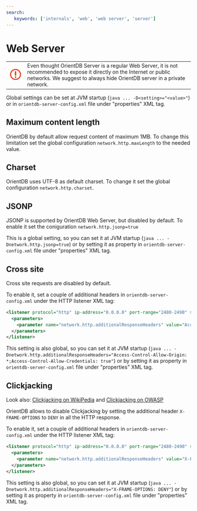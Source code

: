 ```yaml
---
search:
   keywords: ['internals', 'web', 'web server', 'server']
---
```


# Web Server

|   |   |
|---|---|
|![](images/warning.png)|Even thought OrientDB Server is a regular Web Server, it is not recommended to expose it directly on the Internet or public networks. We suggest to always hide OrientDB server in a private network.|

Global settings can be set at JVM startup (`java ... -D<setting>="<value>"`) or in `orientdb-server-config.xml` file under "properties" XML tag.


## Maximum content length

OrientDB by default allow request content of maximum 1MB. To change this limitation set the global configuration `network.http.maxLength` to the needed value.

## Charset

OrientDB uses UTF-8 as default charset. To change it set the global configuration `network.http.charset`.

## JSONP

JSONP is supported by OrientDB Web Server, but disabled by default. To enable it set the coniguration `network.http.jsonp=true`

This is a global setting, so you can set it at JVM startup (`java ... -Dnetwork.http.jsonp=true`) or by setting it as property in `orientdb-server-config.xml` file under "properties" XML tag.

## Cross site
Cross site requests are disabled by default.

To enable it, set a couple of additional headers in `orientdb-server-config.xml` under the HTTP listener XML tag:

```xml
<listener protocol="http" ip-address="0.0.0.0" port-range="2480-2490" socket="default">
  <parameters>
    <parameter name="network.http.additionalResponseHeaders" value="Access-Control-Allow-Origin: *;Access-Control-Allow-Credentials: true" />
  </parameters>
</listener>
```

This setting is also global, so you can set it at JVM startup (`java ... -Dnetwork.http.additionalResponseHeaders="Access-Control-Allow-Origin: *;Access-Control-Allow-Credentials: true"`) or by setting it as property in `orientdb-server-config.xml` file under "properties" XML tag.


## Clickjacking

Look also: [Clickjacking on WikiPedia](https://en.wikipedia.org/wiki/Clickjacking) and  [Clickjacking on OWASP](https://www.owasp.org/index.php/Clickjacking)

OrientDB allows to disable Clickjacking by setting the additional header `X-FRAME-OPTIONS` to `DENY` in all the HTTP response. 

To enable it, set a couple of additional headers in `orientdb-server-config.xml` under the HTTP listener XML tag:

```xml
<listener protocol="http" ip-address="0.0.0.0" port-range="2480-2490" socket="default">
  <parameters>
    <parameter name="network.http.additionalResponseHeaders" value="X-FRAME-OPTIONS: DENY" />
  </parameters>
</listener>
```

This setting is also global, so you can set it at JVM startup (`java ... -Dnetwork.http.additionalResponseHeaders="X-FRAME-OPTIONS: DENY"`) or by setting it as property in `orientdb-server-config.xml` file under "properties" XML tag.
